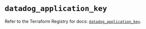 # `datadog_application_key`

Refer to the Terraform Registry for docs: [`datadog_application_key`](https://registry.terraform.io/providers/datadog/datadog/3.59.0/docs/resources/application_key).
